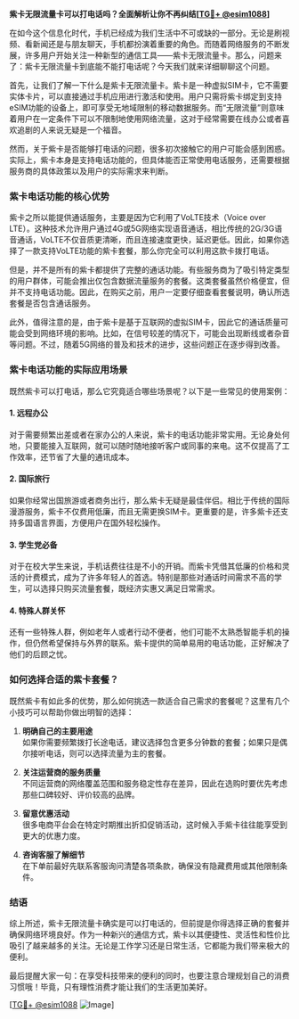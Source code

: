 **紫卡无限流量卡可以打电话吗？全面解析让你不再纠结[[TG💪+ @esim1088](https://t.me/s/esim1088)]**

在如今这个信息化时代，手机已经成为我们生活中不可或缺的一部分。无论是刷视频、看新闻还是与朋友聊天，手机都扮演着重要的角色。而随着网络服务的不断发展，许多用户开始关注一种新型的通信工具——紫卡无限流量卡。那么，问题来了：紫卡无限流量卡到底能不能打电话呢？今天我们就来详细聊聊这个问题。

首先，让我们了解一下什么是紫卡无限流量卡。紫卡是一种虚拟SIM卡，它不需要实体卡片，可以直接通过手机应用进行激活和使用。用户只需将紫卡绑定到支持eSIM功能的设备上，即可享受无地域限制的移动数据服务。而“无限流量”则意味着用户在一定条件下可以不限制地使用网络流量，这对于经常需要在线办公或者喜欢追剧的人来说无疑是一个福音。

然而，关于紫卡是否能够打电话的问题，很多初次接触它的用户可能会感到困惑。实际上，紫卡本身是支持电话功能的，但具体能否正常使用电话服务，还需要根据服务商的具体政策以及用户的实际需求来判断。

### 紫卡电话功能的核心优势

紫卡之所以能提供通话服务，主要是因为它利用了VoLTE技术（Voice over LTE）。这种技术允许用户通过4G或5G网络实现语音通话，相比传统的2G/3G语音通话，VoLTE不仅音质更清晰，而且连接速度更快，延迟更低。因此，如果你选择了一款支持VoLTE功能的紫卡套餐，那么你完全可以利用这款卡拨打电话。

但是，并不是所有的紫卡都提供了完整的通话功能。有些服务商为了吸引特定类型的用户群体，可能会推出仅包含数据流量服务的套餐。这类套餐虽然价格便宜，但并不支持电话功能。因此，在购买之前，用户一定要仔细查看套餐说明，确认所选套餐是否包含通话服务。

此外，值得注意的是，由于紫卡是基于互联网的虚拟SIM卡，因此它的通话质量可能会受到网络环境的影响。比如，在信号较差的情况下，可能会出现断线或者杂音等问题。不过，随着5G网络的普及和技术的进步，这些问题正在逐步得到改善。

### 紫卡电话功能的实际应用场景

既然紫卡可以打电话，那么它究竟适合哪些场景呢？以下是一些常见的使用案例：

#### 1. **远程办公**
对于需要频繁出差或者在家办公的人来说，紫卡的电话功能非常实用。无论身处何地，只要能接入互联网，就可以随时随地接听客户或同事的来电。这不仅提高了工作效率，还节省了大量的通讯成本。

#### 2. **国际旅行**
如果你经常出国旅游或者商务出行，那么紫卡无疑是最佳伴侣。相比于传统的国际漫游服务，紫卡不仅费用低廉，而且无需更换SIM卡。更重要的是，许多紫卡还支持多国语言界面，方便用户在国外轻松操作。

#### 3. **学生党必备**
对于在校大学生来说，手机话费往往是不小的开销。而紫卡凭借其低廉的价格和灵活的计费模式，成为了许多年轻人的首选。特别是那些对通话时间需求不高的学生，可以选择只购买流量套餐，既经济实惠又满足日常需求。

#### 4. **特殊人群关怀**
还有一些特殊人群，例如老年人或者行动不便者，他们可能不太熟悉智能手机的操作，但仍然希望保持与外界的联系。紫卡提供的简单易用的电话功能，正好解决了他们的后顾之忧。

### 如何选择合适的紫卡套餐？

既然紫卡有如此多的优势，那么如何挑选一款适合自己需求的套餐呢？这里有几个小技巧可以帮助你做出明智的选择：

1. **明确自己的主要用途**  
   如果你需要频繁拨打长途电话，建议选择包含更多分钟数的套餐；如果只是偶尔接听电话，则可以选择流量为主的套餐。

2. **关注运营商的服务质量**  
   不同运营商的网络覆盖范围和服务稳定性存在差异，因此在选购时要优先考虑那些口碑较好、评价较高的品牌。

3. **留意优惠活动**  
   很多电商平台会在特定时期推出折扣促销活动，这时候入手紫卡往往能享受到更大的优惠力度。

4. **咨询客服了解细节**  
   在下单前最好先联系客服询问清楚各项条款，确保没有隐藏费用或其他限制条件。

### 结语

综上所述，紫卡无限流量卡确实是可以打电话的，但前提是你得选择正确的套餐并确保网络环境良好。作为一种新兴的通信方式，紫卡以其便捷性、灵活性和性价比吸引了越来越多的关注。无论是工作学习还是日常生活，它都能为我们带来极大的便利。

最后提醒大家一句：在享受科技带来的便利的同时，也要注意合理规划自己的消费习惯哦！毕竟，只有理性消费才能让我们的生活更加美好。

[[TG💪+ @esim1088](https://t.me/s/esim1088) ![Image](https://i.postimg.cc/4NQfJmqS/Snipaste-2025-05-13-00-14-12.png)]